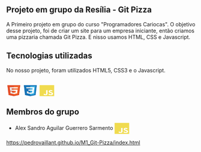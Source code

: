 ## Projeto em grupo da Resília - Git Pizza

A
Primeiro projeto em grupo do curso "Programadores Cariocas".
O objetivo desse projeto, foi de criar um site para um empresa iniciante, então criamos uma pizzaria chamada Git Pizza. E nisso usamos HTML, CSS e Javascript.

## Tecnologias utilizadas
No nosso projeto, foram utilizados HTML5, CSS3 e o Javascript.
<div style="display: inline_block"><br>
<img align="center" alt="Will-HTML" height="30" width="40" src="https://raw.githubusercontent.com/devicons/devicon/master/icons/html5/html5-original.svg">
<img align="center" alt="Will-CSS" height="30" width="40" src="https://raw.githubusercontent.com/devicons/devicon/master/icons/css3/css3-original.svg">
<img align="center" alt="Will-Js" height="30" width="40" src="https://raw.githubusercontent.com/devicons/devicon/master/icons/javascript/javascript-plain.svg">
</div>

## Membros do grupo
* Alex Sandro Aguilar Guerrero Sarmento <img align="center" alt="Will-Js" height="30" width="40" src="https://raw.githubusercontent.com/devicons/devicon/master/icons/javascript/javascript-plain.svg">

https://pedrovaillant.github.io/M1_Git-Pizza/index.html
